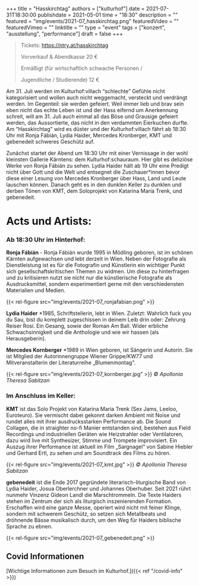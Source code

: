 +++
title = "Hasskirchtag"
authors = ["kulturhof"]
date = 2021-07-31T18:30:00
publishdate = 2021-05-01
time = "18:30"
description = ""
featured = "img/events/2021-07_hasskirchtag.png"
featuredVideo = ""
featuredVimeo = ""
linktitle = ""
type = "event"
tags = ["konzert", "ausstellung", "performance"]
draft = false
+++

> Tickets:    https://ntry.at/hasskirchtag 
>
> Vorverkauf & Abendkasse     20 €
>
> Ermäßigt (für wirtschaftlich schwache Personen / 
>
> Jugendliche / Studierende)     12 €

Am 31. Juli werden im Kulturhof:villach “schlechte” Gefühle nicht kategorisiert und wollen auch nicht weggemacht, versteckt und verdrängt werden. Im Gegenteil: sie werden gefeiert. Weil immer lieb und brav sein eben nicht das echte Leben ist und der Hass eifernd um Anerkennung schreit, will am 31. Juli auch einmal all das Böse und Grausige gefeiert werden, das Aussortierte, das nicht in den verdammten Eierkuchen durfte. Am “Hasskirchtag” wird es düster und der Kulturhof:villach fährt ab 18:30 Uhr mit Ronja Fábián, Lydia Haider, Mercedes Kronberger, KMT und gebenedeit schweres Geschütz auf. 

Zunächst startet der Abend um 18:30 Uhr mit einer Vernissage in der wohl kleinsten Gallerie Kärntens: dem Kulturhof:schauraum. Hier gibt es deliziöse Werke von Ronja Fábián zu sehen. Lydia Haider hält ab 19 Uhr eine Predigt nicht über Gott und die Welt und entsegnet die Zuschauer\*innen bevor diese einer Lesung von Mercedes Kronberger über Hass, Land und Leute lauschen können. Danach geht es in den dunklen Keller zu dunklen und derben Tönen von KMT, dem Soloprojekt von Katarina Maria Trenk, und gebenedeit.


# Acts und Artists:

### Ab 18:30 Uhr im Hinterhof:

**Ronja Fábián** - Ronja Fábián wurde 1995 in Mödling geboren, ist im schönen Kärnten aufgewachsen und lebt derzeit in Wien. Neben der Fotografie als Dienstleistung ist es für die Fotografin und Künstlerin ein wichtiger Punkt sich gesellschaftskritischen Themen zu widmen. Um diese zu hinterfragen und zu kritisieren nutzt sie nicht nur die künstlerische Fotografie als Ausdrucksmittel, sondern experimentiert gerne mit den verschiedensten Materialien und Medien.

{{< rel-figure src="img/events/2021-07_ronjafabian.png" >}}


**Lydia Haider** \*1985, Schriftstellerin, lebt in Wien. Zuletzt: Wahrlich fuck you du Sau, bist du komplett zugeschissen in deinem Leib drin oder: Zehrung Reiser Rosi. Ein Gesang, sowie der Roman Am Ball. Wider erbliche Schwachsinnigkeit und die Anthologie und wie wir hassen (als Herausgeberin).


**Mercedes Kornberger** \*1989 in Wien geboren, ist Sängerin und Autorin. Sie ist Mitglied der Autorinnengruppe Wiener Grippe/KW77 und Mitveranstalterin der Literaturreihe „Blumenmontag".

{{< rel-figure src="img/events/2021-07_kornberger.jpg" >}}
*© Apollonia Theresa Sabitzan*

### Im Anschluss im Keller:

**KMT** ist das Solo Projekt von Katarina Maria Trenk (Sex Jams, Leeloo, Euroteuro). Sie vermischt dabei gekonnt darken Ambient mit Noise und rundet alles mit ihrer ausdrucksstarken Performance ab. Die Sound Collagen, die in straighter no-fi Manier entstanden sind, bestehen aus Field Recordings und industriellen Geräten wie Heizstrahler oder Ventilatoren, dazu wird live mit Synthesizer, Stimme und Trompete improvisiert. Ein Auszug ihrer Performance ist aktuell im Film „Sargnagel“ von Sabine Hiebler und Gerhard Ertl, zu sehen und am Soundtrack des Films zu hören.

{{< rel-figure src="img/events/2021-07_kmt.jpg" >}}
*© Apollonia Theresa Sabitzan*

**gebenedeit** ist die Ende 2017 gegründete literarisch-liturgische Band von Lydia Haider, Josua Oberlerchner und Johannes Oberhuber. Seit 2021 rührt nunmehr Vinzenz Gideon Landl die Marschtrommeln. Die Texte Haiders stehen im Zentrum der sich als liturgisch inszenierenden Formation. Erschaffen wird eine ganze Messe, operiert wird nicht mit feiner Klinge, sondern mit schwerem Geschütz, so setzen sich Metallbeats und dröhnende
Bässe musikalisch durch, um den Weg für Haiders biblische Sprache zu ebnen.

{{< rel-figure src="img/events/2021-07_gebenedeit.png" >}}



## Covid Informationen

[Wichtige Informationen zum Besuch im Kulturhof.]({{< ref "/covid-info" >}})